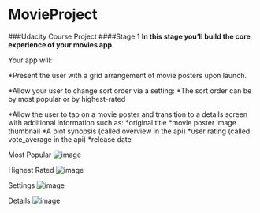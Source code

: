 # MovieProject
###Udacity Course Project
####Stage 1
**In this stage you’ll build the core experience of your movies app.**

Your app will:

*Present the user with a grid arrangement of movie posters upon launch.

*Allow your user to change sort order via a setting:
 *The sort order can be by most popular or by highest-rated

*Allow the user to tap on a movie poster and transition to a details screen with additional information such as:
 *original title
 *movie poster image thumbnail
 *A plot synopsis (called overview in the api)
 *user rating (called vote_average in the api)
 *release date
 
 Most Popular
 ![image](https://user-images.githubusercontent.com/20193534/45930659-03a13780-bf31-11e8-9e5a-4f9c79d43775.png)
 
 Highest Rated
 ![image](https://user-images.githubusercontent.com/20193534/45930671-1ca9e880-bf31-11e8-8280-451a5d9253ad.png)
 
 Settings
 ![image](https://user-images.githubusercontent.com/20193534/45930679-321f1280-bf31-11e8-8c07-6035f8833804.png)
 
 Details
 ![image](https://user-images.githubusercontent.com/20193534/45930685-3fd49800-bf31-11e8-8195-6fdefdbe2260.png)
